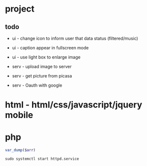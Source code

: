 # project
## todo
- ui - change icon to inform user that data status (filtered/music)
- ui - caption appear in fullscreen mode
- ui - use light box to enlarge image

- serv - upload image to server
- serv - get picture from picasa
- serv - Oauth with google


# html - html/css/javascript/jquery mobile


# php

```php
var_dump($arr)
```

```shell
sudo systemctl start httpd.service
```




